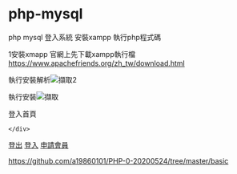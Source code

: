 # php-mysql
php mysql 登入系統
安裝xampp
執行php程式碼

1安裝xmapp
官網上先下載xampp執行檔
https://www.apachefriends.org/zh_tw/download.html

執行安裝解析![擷取2](https://user-images.githubusercontent.com/106506864/174240753-a83036cd-a0c3-4133-bebe-d8c9b129e14e.PNG)

執行安裝![擷取](https://user-images.githubusercontent.com/106506864/174240836-1119bcf0-b728-4671-8dc0-a8016e76b9fa.PNG)

登入首頁
<?php session_start();?>
<!DOCTYPE html>
<html lang="en">
<head>
    <meta charset="UTF-8">
    <meta http-equiv="X-UA-Compatible" content="IE=edge">
    <meta name="viewport" content="width=device-width, initial-scale=1.0">
    <title>Document</title>
</head>
<body>
<div>
        <?php 
            if($_SESSION){
                echo $_SESSION["USER"]."你好";
            }else{
                echo "訪客你好";
            }
        ?>
           
    </div>
<nav>
    <?php if($_SESSION) { ?>
        <a href="logout.php?q=true">登出</a>
    <?php }else{?>
        <a href="login.php">登入</a>
        <a href="signup.php">申請會員</a>
    <?php } ?>
</nav>

</body>
</html>




https://github.com/a19860101/PHP-0-20200524/tree/master/basic




